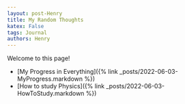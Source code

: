 ```yaml
---
layout: post-Henry
title: My Random Thoughts
katex: False
tags: Journal 
authors: Henry
---
```

Welcome to this page!
 - [My Progress in Everything]({% link _posts/2022-06-03-MyProgress.markdown %})
 - [How to study Physics]({% link _posts/2022-06-03-HowToStudy.markdown %})
